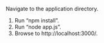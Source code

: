 Navigate to the application directory.
1. Run “npm install”.
2. Run “node app.js”.
3. Browse to http://localhost:3000/.
